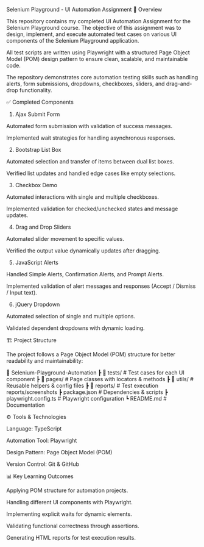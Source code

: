 Selenium Playground - UI Automation Assignment
📌 Overview

This repository contains my completed UI Automation Assignment for the Selenium Playground course. The objective of this assignment was to design, implement, and execute automated test cases on various UI components of the Selenium Playground application.

All test scripts are written using Playwright with a structured Page Object Model (POM) design pattern to ensure clean, scalable, and maintainable code.

The repository demonstrates core automation testing skills such as handling alerts, form submissions, dropdowns, checkboxes, sliders, and drag-and-drop functionality.

✅ Completed Components
1. Ajax Submit Form

Automated form submission with validation of success messages.

Implemented wait strategies for handling asynchronous responses.

2. Bootstrap List Box

Automated selection and transfer of items between dual list boxes.

Verified list updates and handled edge cases like empty selections.

3. Checkbox Demo

Automated interactions with single and multiple checkboxes.

Implemented validation for checked/unchecked states and message updates.

4. Drag and Drop Sliders

Automated slider movement to specific values.

Verified the output value dynamically updates after dragging.

5. JavaScript Alerts

Handled Simple Alerts, Confirmation Alerts, and Prompt Alerts.

Implemented validation of alert messages and responses (Accept / Dismiss / Input text).

6. jQuery Dropdown

Automated selection of single and multiple options.

Validated dependent dropdowns with dynamic loading.

🏗️ Project Structure

The project follows a Page Object Model (POM) structure for better readability and maintainability:

📂 Selenium-Playground-Automation
 ┣ 📂 tests/                # Test cases for each UI component
 ┣ 📂 pages/                # Page classes with locators & methods
 ┣ 📂 utils/                # Reusable helpers & config files
 ┣ 📂 reports/              # Test execution reports/screenshots
 ┣ package.json             # Dependencies & scripts
 ┣ playwright.config.ts     # Playwright configuration
 ┗ README.md                # Documentation

⚙️ Tools & Technologies

Language: TypeScript 

Automation Tool: Playwright

Design Pattern: Page Object Model (POM)

Version Control: Git & GitHub


📊 Key Learning Outcomes

Applying POM structure for automation projects.

Handling different UI components with Playwright.

Implementing explicit waits for dynamic elements.

Validating functional correctness through assertions.

Generating HTML reports for test execution results.
